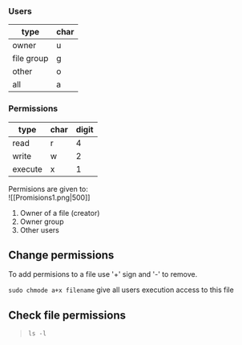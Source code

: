 ### Users
| type       | char |
| ---------- | ---- |
| owner      | u    |
| file group | g    |
| other      | o    |
| all        | a    |

### Permissions

| type    | char | digit |
| ------- | ---- | ----- |
| read    | r    | 4     |
| write   | w    | 2     |
| execute | x    | 1     |


Permisions are given to:	
![[Promisions1.png|500]]
1. Owner of a file (creator)
2. Owner group
3. Other users

## Change permissions
To add permisions to a file use '+' sign and '-' to remove.

`sudo chmode a+x filename`
give all users execution access to this file

## Check file permissions
> `ls -l`

